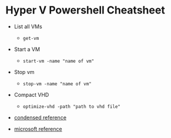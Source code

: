 # Hyper V Powershell Cheatsheet

* List all VMs
	* `get-vm`

* Start a VM
	* `start-vm -name "name of vm"`

* Stop vm
	* `stop-vm -name "name of vm"`

* Compact VHD
	* `optimize-vhd -path "path to vhd file"`

* [condensed reference](http://www.altaro.com/hyper-v/10-awesome-hyper-v-cmdlets/)
* [microsoft reference][1]

[1]:https://technet.microsoft.com/en-us/library/hh848559(v=wps.630).aspx
